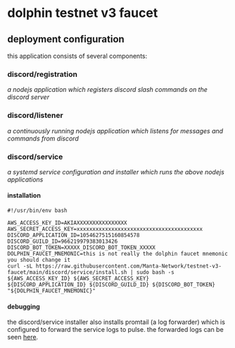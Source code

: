 # dolphin testnet v3 faucet

## deployment configuration

this application consists of several components:

### discord/registration

*a nodejs application which registers discord slash commands on the discord server*

### discord/listener

*a continuously running nodejs application which listens for messages and commands from discord*

### discord/service

*a systemd service configuration and installer which runs the above nodejs applications*

#### installation

```shell=
#!/usr/bin/env bash

AWS_ACCESS_KEY_ID=AKIAXXXXXXXXXXXXXXXX
AWS_SECRET_ACCESS_KEY=xxxxxxxxxxxxxxxxxxxxxxxxxxxxxxxxxxxxxxxx
DISCORD_APPLICATION_ID=1054627515160854578
DISCORD_GUILD_ID=966219979383013426
DISCORD_BOT_TOKEN=XXXXX_DISCORD_BOT_TOKEN_XXXXX
DOLPHIN_FAUCET_MNEMONIC=this is not really the dolphin faucet mnemonic you should change it
curl -sL https://raw.githubusercontent.com/Manta-Network/testnet-v3-faucet/main/discord/service/install.sh | sudo bash -s ${AWS_ACCESS_KEY_ID} ${AWS_SECRET_ACCESS_KEY} ${DISCORD_APPLICATION_ID} ${DISCORD_GUILD_ID} ${DISCORD_BOT_TOKEN} "${DOLPHIN_FAUCET_MNEMONIC}"
```

#### debugging

the discord/service installer also installs promtail (a log forwarder) which is configured to forward the service logs to pulse. the forwarded logs can be seen [here](https://grafana.pulse.pelagos.systems/explore?orgId=1&left=%7B%22datasource%22:%22l2B8SmkVz%22,%22queries%22:%5B%7B%22refId%22:%22A%22,%22datasource%22:%7B%22type%22:%22loki%22,%22uid%22:%22l2B8SmkVz%22%7D,%22editorMode%22:%22builder%22,%22expr%22:%22%7Bhost%3D%5C%22kavula%5C%22,%20unit%3D%5C%22testnet-v3-faucet-discord-listener.service%5C%22%7D%20%7C%3D%20%60%60%22,%22queryType%22:%22range%22%7D%5D,%22range%22:%7B%22from%22:%22now-1h%22,%22to%22:%22now%22%7D%7D).
